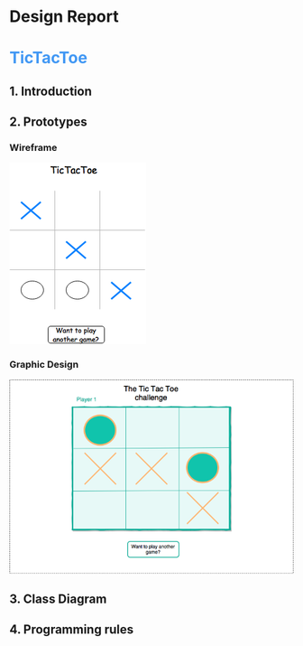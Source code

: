 # Design Report

# <span style="color:rgb(66, 152, 244)"> TicTacToe </span>

## 1. Introduction

## 2. Prototypes

### Wireframe
![Image of Wireframe](images/Wireframe.png)

### Graphic Design
![Image of GraphicDesign](images/GraphicDesign.png)

## 3. Class Diagram

## 4. Programming rules

